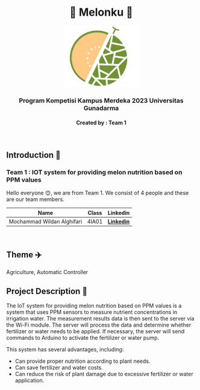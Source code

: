 <h1 align="center">🍈 Melonku 🍈</h1>
<p align="center">
  <img src="https://github.com/Kartanagari-Melon-Hidroponik/.github/blob/main/profile/melon_biji.png" alt="Logo" width="200" height="162.3">
</p>
<h3 align="center">Program Kompetisi Kampus Merdeka 2023 Universitas Gunadarma</h3>
<h4 align="center">Created by : Team 1</h4>
<br>

## Introduction 👋

### Team 1 : IOT system for providing melon nutrition based on PPM values

Hello everyone 😊, we are from Team 1. We consist of 4 people and these are our team members.

|               Name                |     Class     |                               Linkedin                                  |
| :-------------------------------: | :-----------: | :---------------------------------------------------------------------: |
|    Mochammad Wildan Alghifari     |     4IA01     | [**Linkedin**](https://www.linkedin.com/in/mochammad-wildan-alghifari/) |

<br>

## Theme ✈️

Agriculture, Automatic Controller

## Project Description 📕

The IoT system for providing melon nutrition based on PPM values ​​is a system that uses PPM sensors to measure nutrient concentrations in irrigation water. The measurement results data is then sent to the server via the Wi-Fi module. The server will process the data and determine whether fertilizer or water needs to be applied. If necessary, the server will send commands to Arduino to activate the fertilizer or water pump.

This system has several advantages, including:
* Can provide proper nutrition according to plant needs.
* Can save fertilizer and water costs.
* Can reduce the risk of plant damage due to excessive fertilizer or water application.